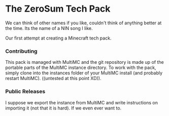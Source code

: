 # The ZeroSum Tech Pack #

We can think of other names if you like, couldn't think of anything better at the time. Its the name of a NIN song I like.

Our first attempt at creating a Minecraft tech pack.

### Contributing ###

This pack is managed with MultiMC and the git repository is made up of the portable parts of the MultiMC instance directory. To work with the pack, simply clone into the instances folder of your MultiMC install (and probably restart MultiMC). ((untested at this point XD)).

### Public Releases ###
I suppose we export the instance from MultiMC and write instructions on importing it (not that it is hard). If we even ever want to.